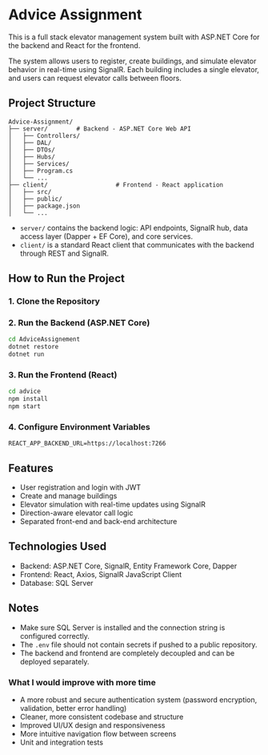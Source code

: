 # Advice Assignment

This is a full stack elevator management system built with ASP.NET Core for the backend and React for the frontend.

The system allows users to register, create buildings, and simulate elevator behavior in real-time using SignalR. Each building includes a single elevator, and users can request elevator calls between floors.

## Project Structure

```
Advice-Assignment/
├── server/        # Backend - ASP.NET Core Web API
│   ├── Controllers/
│   ├── DAL/
│   ├── DTOs/
│   ├── Hubs/
│   ├── Services/
│   ├── Program.cs
│   └── ...
├── client/                   # Frontend - React application
│   ├── src/
│   ├── public/
│   ├── package.json
│   └── ...
```

- `server/` contains the backend logic: API endpoints, SignalR hub, data access layer (Dapper + EF Core), and core services.
- `client/` is a standard React client that communicates with the backend through REST and SignalR.

## How to Run the Project

### 1. Clone the Repository

### 2. Run the Backend (ASP.NET Core)

```bash
cd AdviceAssignement
dotnet restore
dotnet run
```

### 3. Run the Frontend (React)

```bash
cd advice
npm install
npm start
```

### 4. Configure Environment Variables

```
REACT_APP_BACKEND_URL=https://localhost:7266
```

## Features

- User registration and login with JWT
- Create and manage buildings
- Elevator simulation with real-time updates using SignalR
- Direction-aware elevator call logic
- Separated front-end and back-end architecture

## Technologies Used

- Backend: ASP.NET Core, SignalR, Entity Framework Core, Dapper
- Frontend: React, Axios, SignalR JavaScript Client
- Database: SQL Server

## Notes

- Make sure SQL Server is installed and the connection string is configured correctly.
- The `.env` file should not contain secrets if pushed to a public repository.
- The backend and frontend are completely decoupled and can be deployed separately.

### What I would improve with more time

- A more robust and secure authentication system (password encryption, validation, better error handling)
- Cleaner, more consistent codebase and structure
- Improved UI/UX design and responsiveness
- More intuitive navigation flow between screens
- Unit and integration tests
